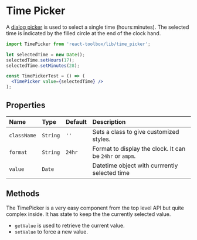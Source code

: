 # Time Picker

A [dialog picker](https://www.google.com/design/spec/components/pickers.html#pickers-time-pickers) is used to select a single time (hours:minutes). The selected time is indicated by the filled circle at the end of the clock hand.

<!-- example -->
```jsx
import TimePicker from 'react-toolbox/lib/time_picker';

let selectedTime = new Date();
selectedTime.setHours(17);
selectedTime.setMinutes(28);

const TimePickerTest = () => (
  <TimePicker value={selectedTime} />
);
```

## Properties

| Name          | Type    | Default         | Description|
|:-----|:-----|:-----|:-----|
| `className`  | `String`    |     `''`            | Sets a class to give customized styles.|
| `format`    | `String`  | `24hr`          | Format to display the clock. It can be `24hr` or `ampm`.|
| `value`     | `Date`    |   | Datetime object with currrently selected time |

## Methods

The TimePicker is a very easy component from the top level API but quite complex inside. It has state to keep the the currently selected value.

- `getValue` is used to retrieve the current value.
- `setValue` to force a new value.
